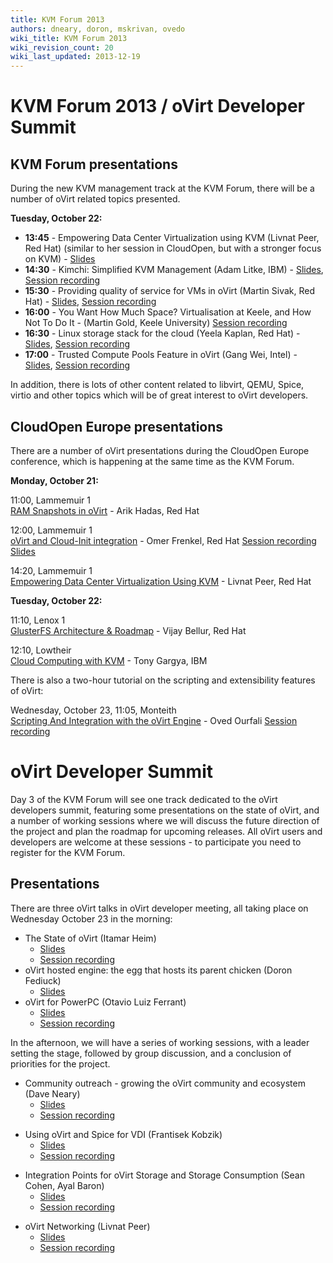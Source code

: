 ```yaml
---
title: KVM Forum 2013
authors: dneary, doron, mskrivan, ovedo
wiki_title: KVM Forum 2013
wiki_revision_count: 20
wiki_last_updated: 2013-12-19
---
```


# KVM Forum 2013 / oVirt Developer Summit

## KVM Forum presentations

During the new KVM management track at the KVM Forum, there will be a number of oVirt related topics presented.

**Tuesday, October 22:**

*   **13:45** - Empowering Data Center Virtualization using KVM (Livnat Peer, Red Hat) (similar to her session in CloudOpen, but with a stronger focus on KVM) - [Slides](Media:OVirt-kvm-forum-2013.odp)
*   **14:30** - Kimchi: Simplified KVM Management (Adam Litke, IBM) - [Slides](https://docs.google.com/file/d/0ByCzJ3AoWZuuUXZYMjAxdG81ZW8), [Session recording](https://www.youtube.com/watch?v=iDXs0OW819M)
*   **15:30** - Providing quality of service for VMs in oVirt (Martin Sivak, Red Hat) - [Slides](https://docs.google.com/file/d/0ByCzJ3AoWZuuaHVraVZaR3lOa28), [Session recording](https://www.youtube.com/watch?v=PRYo1uOniFo)
*   **16:00** - You Want How Much Space? Virtualisation at Keele, and How Not To Do It - (Martin Gold, Keele University) [Session recording](https://www.youtube.com/watch?v=tMl_xZo-bGE)
*   **16:30** - Linux storage stack for the cloud (Yeela Kaplan, Red Hat) - [Slides](https://drive.google.com/file/d/0ByCzJ3AoWZuuRXNyYzN6MkVmUHM), [Session recording](https://www.youtube.com/watch?v=hH4EIz9yoQg)
*   **17:00** - Trusted Compute Pools Feature in oVirt (Gang Wei, Intel) - [Slides](https://docs.google.com/file/d/0ByCzJ3AoWZuuS19lVXl3blZZaUU), [Session recording](https://www.youtube.com/watch?v=gLc7I7znojI)

In addition, there is lots of other content related to libvirt, QEMU, Spice, virtio and other topics which will be of great interest to oVirt developers.

## CloudOpen Europe presentations

There are a number of oVirt presentations during the CloudOpen Europe conference, which is happening at the same time as the KVM Forum.

**Monday, October 21:**

11:00, Lammemuir 1  
[RAM Snapshots in oVirt](//sched.co/12jgMw9) - Arik Hadas, Red Hat

12:00, Lammemuir 1  
[oVirt and Cloud-Init integration](//sched.co/14woFvG) - Omer Frenkel, Red Hat [Session recording](https://www.youtube.com/watch?v=PRD3JdPKnYU) [Slides](https://docs.google.com/file/d/0ByCzJ3AoWZuuQWU1aG1NMVBoS1k)

14:20, Lammemuir 1  
[Empowering Data Center Virtualization Using KVM](//sched.co/12jdF7e) - Livnat Peer, Red Hat

**Tuesday, October 22:**

11:10, Lenox 1  
[GlusterFS Architecture & Roadmap](//sched.co/19AwNDi) - Vijay Bellur, Red Hat

12:10, Lowtheir  
[Cloud Computing with KVM](//sched.co/13BNaNg) - Tony Gargya, IBM

There is also a two-hour tutorial on the scripting and extensibility features of oVirt:

Wednesday, October 23, 11:05, Monteith  
[Scripting And Integration with the oVirt Engine](//sched.co/13BEfLQ) - Oved Ourfali [Session recording](http://www.youtube.com/watch?v=d1WSS0xX0Gc)

# oVirt Developer Summit

Day 3 of the KVM Forum will see one track dedicated to the oVirt developers summit, featuring some presentations on the state of oVirt, and a number of working sessions where we will discuss the future direction of the project and plan the roadmap for upcoming releases. All oVirt users and developers are welcome at these sessions - to participate you need to register for the KVM Forum.

## Presentations

There are three oVirt talks in oVirt developer meeting, all taking place on Wednesday October 23 in the morning:

*   The State of oVirt (Itamar Heim)
    -   [Slides](https://docs.google.com/file/d/0ByCzJ3AoWZuuWUdmZTdaeVl6Z2s)
    -   [Session recording](https://www.youtube.com/watch?v=NXnB6Xwdb30)
*   oVirt hosted engine: the egg that hosts its parent chicken (Doron Fediuck)
    -   [Slides](:Media:Kvm-forum-hosted-engine.pdf)
*   oVirt for PowerPC (Otavio Luiz Ferrant)
    -   [Slides](:Media:OVirt_for_Multiplatform.pdf‎)
    -   [Session recording](https://www.youtube.com/watch?v=JNZ8YzI2JOw)

In the afternoon, we will have a series of working sessions, with a leader setting the stage, followed by group discussion, and a conclusion of priorities for the project.

*   Community outreach - growing the oVirt community and ecosystem (Dave Neary)
    -   [Slides](https://drive.google.com/file/d/0ByCzJ3AoWZuuMTU2MnQ2U2RzV3M)
    -   [Session recording](https://www.youtube.com/watch?v=BOzK-HpSOmI)

<!-- -->

*   Using oVirt and Spice for VDI (Frantisek Kobzik)
    -   [Slides](https://docs.google.com/file/d/0ByCzJ3AoWZuuX0tfQnpGUnphQzQ)
    -   [Session recording](https://www.youtube.com/watch?v=bv6Cz0J9O-8)

<!-- -->

*   Integration Points for oVirt Storage and Storage Consumption (Sean Cohen, Ayal Baron)
    -   [Slides](https://docs.google.com/file/d/0ByCzJ3AoWZuuOVJxYkppX2haUUU)
    -   [Session recording](https://www.youtube.com/watch?v=ytzzzfhcm3o)

<!-- -->

*   oVirt Networking (Livnat Peer)
    -   [Slides](https://docs.google.com/file/d/0ByCzJ3AoWZuuLUhlVXNqTGtPVVU)
    -   [Session recording](https://www.youtube.com/watch?v=5v33z9mdBOo)

